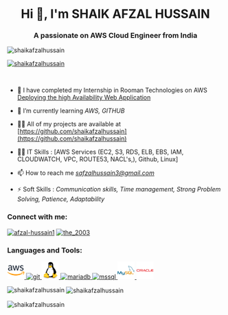 <h1 align="center">Hi 👋, I'm SHAIK AFZAL HUSSAIN</h1>
<h3 align="center">A passionate on AWS Cloud Engineer from India</h3>

<p align="left"> <img src="https://komarev.com/ghpvc/?username=shaikafzalhussain&label=Profile%20views&color=0e75b6&style=flat" alt="shaikafzalhussain" /> </p>

<p align="left"> <a href="https://github.com/ryo-ma/github-profile-trophy"><img src="https://github-profile-trophy.vercel.app/?username=shaikafzalhussain" alt="shaikafzalhussain" /></a> </p>

<p align="left"> <a href="https://twitter.com/" target="blank"><img src="https://img.shields.io/twitter/follow/?logo=twitter&style=for-the-badge" alt="" /></a> </p>

- 🔭 I have completed my Internship in Rooman Technologies on AWS [Deploying the high Availability Web Application](https://github.com/shaikafzalhussain/DEPLOYING-THE-HIGH-AVAILABILITY-WEB-APPLICATION)

- 🌱 I’m currently learning *AWS, GITHUB*

- 👨‍💻 All of my projects are available at [https://github.com/shaikafzalhussain](https://github.com/shaikafzalhussain)

- 🤵🏻 IT Skills : [AWS Services (EC2, S3, RDS, ELB, EBS, IAM, CLOUDWATCH, VPC, ROUTE53, NACL's,), Github, Linux]

- 📫 How to reach me *safzalhussain3@gmail.com*

- ⚡ Soft Skills : *Communication skills, Time management, Strong Problem Solving, Patience, Adaptability*

<h3 align="left">Connect with me:</h3>
<p align="left">
<a href="https://linkedin.com/in/afzal-hussain1" target="blank"><img align="center" src="https://raw.githubusercontent.com/rahuldkjain/github-profile-readme-generator/master/src/images/icons/Social/linked-in-alt.svg" alt="afzal-hussain1" height="30" width="40" /></a>
<a href="https://instagram.com/the_2003" target="blank"><img align="center" src="https://raw.githubusercontent.com/rahuldkjain/github-profile-readme-generator/master/src/images/icons/Social/instagram.svg" alt="the_2003" height="30" width="40" /></a>
</p>

<h3 align="left">Languages and Tools:</h3>
<p align="left"> <a href="https://aws.amazon.com" target="_blank" rel="noreferrer"> <img src="https://raw.githubusercontent.com/devicons/devicon/master/icons/amazonwebservices/amazonwebservices-original-wordmark.svg" alt="aws" width="40" height="40"/> </a> <a href="https://git-scm.com/" target="_blank" rel="noreferrer"> <img src="https://www.vectorlogo.zone/logos/git-scm/git-scm-icon.svg" alt="git" width="40" height="40"/> </a> <a href="https://www.linux.org/" target="_blank" rel="noreferrer"> <img src="https://raw.githubusercontent.com/devicons/devicon/master/icons/linux/linux-original.svg" alt="linux" width="40" height="40"/> </a> <a href="https://mariadb.org/" target="_blank" rel="noreferrer"> <img src="https://www.vectorlogo.zone/logos/mariadb/mariadb-icon.svg" alt="mariadb" width="40" height="40"/> </a> <a href="https://www.microsoft.com/en-us/sql-server" target="_blank" rel="noreferrer"> <img src="https://www.svgrepo.com/show/303229/microsoft-sql-server-logo.svg" alt="mssql" width="40" height="40"/> </a> <a href="https://www.mysql.com/" target="_blank" rel="noreferrer"> <img src="https://raw.githubusercontent.com/devicons/devicon/master/icons/mysql/mysql-original-wordmark.svg" alt="mysql" width="40" height="40"/> </a> <a href="https://www.oracle.com/" target="_blank" rel="noreferrer"> <img src="https://raw.githubusercontent.com/devicons/devicon/master/icons/oracle/oracle-original.svg" alt="oracle" width="40" height="40"/> </a> </p>

<p><img align="left" src="https://github-readme-stats.vercel.app/api/top-langs?username=shaikafzalhussain&show_icons=true&locale=en&layout=compact" alt="shaikafzalhussain" /></p>

<p>&nbsp;<img align="center" src="https://github-readme-stats.vercel.app/api?username=shaikafzalhussain&show_icons=true&locale=en" alt="shaikafzalhussain" /></p>

<p><img align="center" src="https://github-readme-streak-stats.herokuapp.com/?user=shaikafzalhussain&" alt="shaikafzalhussain" /></p>
